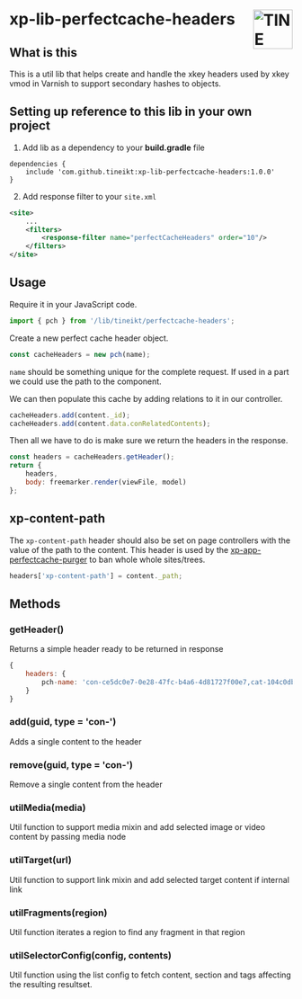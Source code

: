 # <a href="https://www.tine.no/"><img src="https://webfiles.tine.no/Logo/TINE-logo.svg" alt="TINE Logo" width="70" align="right"></a> xp-lib-perfectcache-headers

## What is this
This is a util lib that helps create and handle the xkey headers used by xkey vmod in Varnish to support secondary hashes to objects.

## Setting up reference to this lib in your own project
1. Add lib as a dependency to your **build.gradle** file
```
dependencies {
	include 'com.github.tineikt:xp-lib-perfectcache-headers:1.0.0'
}
```

2. Add response filter to your `site.xml`
```xml
<site>
	...
	<filters>
		<response-filter name="perfectCacheHeaders" order="10"/>
	</filters>
</site>
```

## Usage
Require it in your JavaScript code.

```javascript
import { pch } from '/lib/tineikt/perfectcache-headers';
```

Create a new perfect cache header object.
```javascript
const cacheHeaders = new pch(name);
```
`name` should be something unique for the complete request. If used in a part we could use the path to the component.

We can then populate this cache by adding relations to it in our controller.
```javascript
cacheHeaders.add(content._id);
cacheHeaders.add(content.data.conRelatedContents);
```

Then all we have to do is make sure we return the headers in the response.

```javascript
const headers = cacheHeaders.getHeader();
return {
	headers,
	body: freemarker.render(viewFile, model)
};
```

## xp-content-path ##
The `xp-content-path` header should also be set on page controllers with the value of the path to the content.
This header is used by the [xp-app-perfectcache-purger](https://github.com/tineikt/xp-app-perfectcache-purger) to ban whole whole sites/trees.
```javascript
headers['xp-content-path'] = content._path;
```

## Methods

### getHeader()
Returns a simple header ready to be returned in response
```javascript
{
	headers: {
		pch-name: 'con-ce5dc0e7-0e28-47fc-b4a6-4d81727f00e7,cat-104c0db2-aa53-411c-8f6a-9213947d13d9'
	}
}
```

### add(guid, type = 'con-')
Adds a single content to the header

### remove(guid, type = 'con-')
Remove a single content from the header

### utilMedia(media)
Util function to support media mixin and add selected image or video content by passing media node

### utilTarget(url)
Util function to support link mixin and add selected target content if internal link

### utilFragments(region)
Util function iterates a region to find any fragment in that region

### utilSelectorConfig(config, contents)
Util function using the list config to fetch content, section and tags affecting the resulting resultset.

